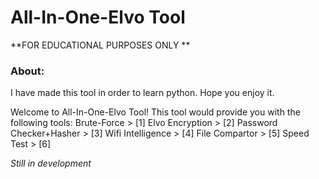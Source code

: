 # All-In-One-Elvo Tool
**FOR EDUCATIONAL PURPOSES ONLY **

### About:
I have made this tool in order to learn python.
Hope you enjoy it.

Welcome to All-In-One-Elvo Tool!
This tool would provide you with the following tools:
Brute-Force >             [1]
Elvo Encryption >         [2]
Password Checker+Hasher > [3]
Wifi Intelligence >       [4]
File Compartor >          [5]
Speed Test >              [6]


*Still in development* 
